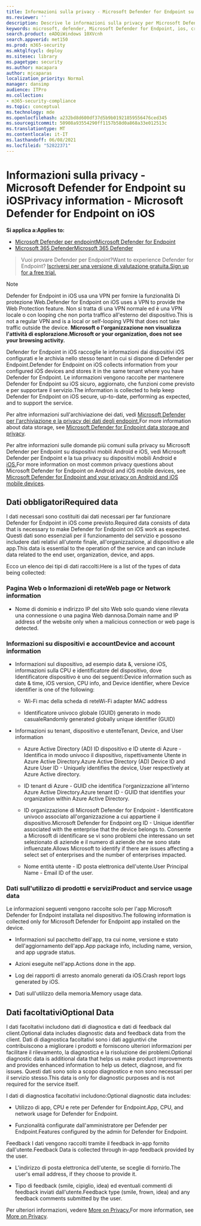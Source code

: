 ```yaml
---
title: Informazioni sulla privacy - Microsoft Defender for Endpoint su iOS
ms.reviewer: ''
description: Descrive le informazioni sulla privacy per Microsoft Defender for Endpoint su iOS
keywords: microsoft, defender, Microsoft Defender for Endpoint, ios, criteri, panoramica
search.product: eADQiWindows 10XVcnh
search.appverid: met150
ms.prod: m365-security
ms.mktglfcycl: deploy
ms.sitesec: library
ms.pagetype: security
ms.author: macapara
author: mjcaparas
localization_priority: Normal
manager: dansimp
audience: ITPro
ms.collection:
- m365-security-compliance
ms.topic: conceptual
ms.technology: mde
ms.openlocfilehash: a232bd8d600df37d5b9b01921859556476ced345
ms.sourcegitcommit: 50908a93554290ff1157b58d0a868a33e012513c
ms.translationtype: MT
ms.contentlocale: it-IT
ms.lasthandoff: 06/08/2021
ms.locfileid: "52822371"
---
```

# <a name="privacy-information---microsoft-defender-for-endpoint-on-ios"></a><span data-ttu-id="e061f-104">Informazioni sulla privacy - Microsoft Defender for Endpoint su iOS</span><span class="sxs-lookup"><span data-stu-id="e061f-104">Privacy information - Microsoft Defender for Endpoint on iOS</span></span>

<span data-ttu-id="e061f-105">**Si applica a:**</span><span class="sxs-lookup"><span data-stu-id="e061f-105">**Applies to:**</span></span>
- [<span data-ttu-id="e061f-106">Microsoft Defender per endpoint</span><span class="sxs-lookup"><span data-stu-id="e061f-106">Microsoft Defender for Endpoint</span></span>](https://go.microsoft.com/fwlink/p/?linkid=2154037)
- [<span data-ttu-id="e061f-107">Microsoft 365 Defender</span><span class="sxs-lookup"><span data-stu-id="e061f-107">Microsoft 365 Defender</span></span>](https://go.microsoft.com/fwlink/?linkid=2118804)

> <span data-ttu-id="e061f-108">Vuoi provare Defender per Endpoint?</span><span class="sxs-lookup"><span data-stu-id="e061f-108">Want to experience Defender for Endpoint?</span></span> [<span data-ttu-id="e061f-109">Iscriversi per una versione di valutazione gratuita.</span><span class="sxs-lookup"><span data-stu-id="e061f-109">Sign up for a free trial.</span></span>](https://www.microsoft.com/microsoft-365/windows/microsoft-defender-atp?ocid=docs-wdatp-investigateip-abovefoldlink)

> [!NOTE]
> <span data-ttu-id="e061f-110">Defender for Endpoint in iOS usa una VPN per fornire la funzionalità Di protezione Web.</span><span class="sxs-lookup"><span data-stu-id="e061f-110">Defender for Endpoint on iOS uses a VPN to provide the Web Protection feature.</span></span> <span data-ttu-id="e061f-111">Non si tratta di una VPN normale ed è una VPN locale o con looping che non porta traffico all'esterno del dispositivo.</span><span class="sxs-lookup"><span data-stu-id="e061f-111">This is not a regular VPN and is a local or self-looping VPN that does not take traffic outside the device.</span></span> <span data-ttu-id="e061f-112">**Microsoft o l'organizzazione non visualizza l'attività di esplorazione.**</span><span class="sxs-lookup"><span data-stu-id="e061f-112">**Microsoft or your organization, does not see your browsing activity.**</span></span>

<span data-ttu-id="e061f-113">Defender for Endpoint in iOS raccoglie le informazioni dai dispositivi iOS configurati e le archivia nello stesso tenant in cui si dispone di Defender per Endpoint.</span><span class="sxs-lookup"><span data-stu-id="e061f-113">Defender for Endpoint on iOS collects information from your configured iOS devices and stores it in the same tenant where you have Defender for Endpoint.</span></span> <span data-ttu-id="e061f-114">Le informazioni vengono raccolte per mantenere Defender for Endpoint su iOS sicuro, aggiornato, che funzioni come previsto e per supportare il servizio.</span><span class="sxs-lookup"><span data-stu-id="e061f-114">The information is collected to help keep Defender for Endpoint on iOS secure, up-to-date, performing as expected, and to support the service.</span></span>

<span data-ttu-id="e061f-115">Per altre informazioni sull'archiviazione dei dati, vedi [Microsoft Defender per l'archiviazione e la privacy dei dati degli endpoint.](data-storage-privacy.md)</span><span class="sxs-lookup"><span data-stu-id="e061f-115">For more information about data storage, see [Microsoft Defender for Endpoint data storage and privacy](data-storage-privacy.md).</span></span>


<span data-ttu-id="e061f-116">Per altre informazioni sulle domande più comuni sulla privacy su Microsoft Defender per Endpoint su dispositivi mobili Android e iOS, vedi Microsoft Defender per Endpoint e la tua privacy su dispositivi mobili Android e [iOS.](https://support.microsoft.com/topic/microsoft-defender-for-endpoint-and-your-privacy-on-android-and-ios-mobile-devices-4109bc54-8ec5-4433-9c33-d359b75ac22a)</span><span class="sxs-lookup"><span data-stu-id="e061f-116">For more information on most common privacy questions about Microsoft Defender for Endpoint on Android and iOS mobile devices, see [Microsoft Defender for Endpoint and your privacy on Android and iOS mobile devices](https://support.microsoft.com/topic/microsoft-defender-for-endpoint-and-your-privacy-on-android-and-ios-mobile-devices-4109bc54-8ec5-4433-9c33-d359b75ac22a).</span></span>

## <a name="required-data"></a><span data-ttu-id="e061f-117">Dati obbligatori</span><span class="sxs-lookup"><span data-stu-id="e061f-117">Required data</span></span> 

<span data-ttu-id="e061f-118">I dati necessari sono costituiti dai dati necessari per far funzionare Defender for Endpoint in iOS come previsto.</span><span class="sxs-lookup"><span data-stu-id="e061f-118">Required data consists of data that is necessary to make Defender for Endpoint on iOS work as expected.</span></span> <span data-ttu-id="e061f-119">Questi dati sono essenziali per il funzionamento del servizio e possono includere dati relativi all'utente finale, all'organizzazione, al dispositivo e alle app.</span><span class="sxs-lookup"><span data-stu-id="e061f-119">This data is essential to the operation of the service and can include data related to the end user, organization, device, and apps.</span></span> 

<span data-ttu-id="e061f-120">Ecco un elenco dei tipi di dati raccolti:</span><span class="sxs-lookup"><span data-stu-id="e061f-120">Here is a list of the types of data being collected:</span></span> 

### <a name="web-page-or-network-information"></a><span data-ttu-id="e061f-121">Pagina Web o Informazioni di rete</span><span class="sxs-lookup"><span data-stu-id="e061f-121">Web page or Network information</span></span> 

- <span data-ttu-id="e061f-122">Nome di dominio e indirizzo IP del sito Web solo quando viene rilevata una connessione o una pagina Web dannosa.</span><span class="sxs-lookup"><span data-stu-id="e061f-122">Domain name and IP address of the website only when a malicious connection or web page is detected.</span></span> 

### <a name="device-and-account-information"></a><span data-ttu-id="e061f-123">Informazioni su dispositivi e account</span><span class="sxs-lookup"><span data-stu-id="e061f-123">Device and account information</span></span> 

- <span data-ttu-id="e061f-124">Informazioni sul dispositivo, ad esempio data &, versione iOS, informazioni sulla CPU e identificatore del dispositivo, dove Identificatore dispositivo è uno dei seguenti:</span><span class="sxs-lookup"><span data-stu-id="e061f-124">Device information such as date & time, iOS version, CPU info, and Device identifier, where Device identifier is one of the following:</span></span> 

    - <span data-ttu-id="e061f-125">Wi-Fi mac della scheda di rete</span><span class="sxs-lookup"><span data-stu-id="e061f-125">Wi-Fi adapter MAC address</span></span> 

    - <span data-ttu-id="e061f-126">Identificatore univoco globale (GUID) generato in modo casuale</span><span class="sxs-lookup"><span data-stu-id="e061f-126">Randomly generated globally unique identifier (GUID)</span></span> 

- <span data-ttu-id="e061f-127">Informazioni su tenant, dispositivo e utente</span><span class="sxs-lookup"><span data-stu-id="e061f-127">Tenant, Device, and User information</span></span> 

    - <span data-ttu-id="e061f-128">Azure Active Directory (AD) ID dispositivo e ID utente di Azure - Identifica in modo univoco il dispositivo, rispettivamente Utente in Azure Active Directory.</span><span class="sxs-lookup"><span data-stu-id="e061f-128">Azure Active Directory (AD) Device ID and Azure User ID - Uniquely identifies the device, User respectively at Azure Active directory.</span></span> 

    - <span data-ttu-id="e061f-129">ID tenant di Azure - GUID che identifica l'organizzazione all'interno Azure Active Directory.</span><span class="sxs-lookup"><span data-stu-id="e061f-129">Azure tenant ID - GUID that identifies your organization within Azure Active Directory.</span></span> 

    - <span data-ttu-id="e061f-130">ID organizzazione di Microsoft Defender for Endpoint - Identificatore univoco associato all'organizzazione a cui appartiene il dispositivo.</span><span class="sxs-lookup"><span data-stu-id="e061f-130">Microsoft Defender for Endpoint org ID - Unique identifier associated with the enterprise that the device belongs to.</span></span> <span data-ttu-id="e061f-131">Consente a Microsoft di identificare se vi sono problemi che interessano un set selezionato di aziende e il numero di aziende che ne sono state influenzate.</span><span class="sxs-lookup"><span data-stu-id="e061f-131">Allows Microsoft to identify if there are issues affecting a select set of enterprises and the number of enterprises impacted.</span></span> 

    - <span data-ttu-id="e061f-132">Nome entità utente - ID posta elettronica dell'utente.</span><span class="sxs-lookup"><span data-stu-id="e061f-132">User Principal Name - Email ID of the user.</span></span> 

### <a name="product-and-service-usage-data"></a><span data-ttu-id="e061f-133">Dati sull'utilizzo di prodotti e servizi</span><span class="sxs-lookup"><span data-stu-id="e061f-133">Product and service usage data</span></span> 

<span data-ttu-id="e061f-134">Le informazioni seguenti vengono raccolte solo per l'app Microsoft Defender for Endpoint installata nel dispositivo.</span><span class="sxs-lookup"><span data-stu-id="e061f-134">The following information is collected only for Microsoft Defender for Endpoint app installed on the device.</span></span> 

- <span data-ttu-id="e061f-135">Informazioni sul pacchetto dell'app, tra cui nome, versione e stato dell'aggiornamento dell'app.</span><span class="sxs-lookup"><span data-stu-id="e061f-135">App package info, including name, version, and app upgrade status.</span></span> 

- <span data-ttu-id="e061f-136">Azioni eseguite nell'app.</span><span class="sxs-lookup"><span data-stu-id="e061f-136">Actions done in the app.</span></span> 

- <span data-ttu-id="e061f-137">Log dei rapporti di arresto anomalo generati da iOS.</span><span class="sxs-lookup"><span data-stu-id="e061f-137">Crash report logs generated by iOS.</span></span> 

- <span data-ttu-id="e061f-138">Dati sull'utilizzo della memoria.</span><span class="sxs-lookup"><span data-stu-id="e061f-138">Memory usage data.</span></span> 

## <a name="optional-data"></a><span data-ttu-id="e061f-139">Dati facoltativi</span><span class="sxs-lookup"><span data-stu-id="e061f-139">Optional Data</span></span> 

<span data-ttu-id="e061f-140">I dati facoltativi includono dati di diagnostica e dati di feedback dal client.</span><span class="sxs-lookup"><span data-stu-id="e061f-140">Optional data includes diagnostic data and feedback data from the client.</span></span> <span data-ttu-id="e061f-141">Dati di diagnostica facoltativi sono i dati aggiuntivi che contribuiscono a migliorare i prodotti e forniscono ulteriori informazioni per facilitare il rilevamento, la diagnostica e la risoluzione dei problemi.</span><span class="sxs-lookup"><span data-stu-id="e061f-141">Optional diagnostic data is additional data that helps us make product improvements and provides enhanced information to help us detect, diagnose, and fix issues.</span></span> <span data-ttu-id="e061f-142">Questi dati sono solo a scopo diagnostico e non sono necessari per il servizio stesso.</span><span class="sxs-lookup"><span data-stu-id="e061f-142">This data is only for diagnostic purposes and is not required for the service itself.</span></span> 

<span data-ttu-id="e061f-143">I dati di diagnostica facoltativi includono:</span><span class="sxs-lookup"><span data-stu-id="e061f-143">Optional diagnostic data includes:</span></span> 

- <span data-ttu-id="e061f-144">Utilizzo di app, CPU e rete per Defender for Endpoint.</span><span class="sxs-lookup"><span data-stu-id="e061f-144">App, CPU, and network usage for Defender for Endpoint.</span></span> 

- <span data-ttu-id="e061f-145">Funzionalità configurate dall'amministratore per Defender per Endpoint.</span><span class="sxs-lookup"><span data-stu-id="e061f-145">Features configured by the admin for Defender for Endpoint.</span></span> 

<span data-ttu-id="e061f-146">Feedback I dati vengono raccolti tramite il feedback in-app fornito dall'utente.</span><span class="sxs-lookup"><span data-stu-id="e061f-146">Feedback Data is collected through in-app feedback provided by the user.</span></span> 

- <span data-ttu-id="e061f-147">L'indirizzo di posta elettronica dell'utente, se sceglie di fornirlo.</span><span class="sxs-lookup"><span data-stu-id="e061f-147">The user's email address, if they choose to provide it.</span></span>

- <span data-ttu-id="e061f-148">Tipo di feedback (smile, cipiglio, idea) ed eventuali commenti di feedback inviati dall'utente.</span><span class="sxs-lookup"><span data-stu-id="e061f-148">Feedback type (smile, frown, idea) and any feedback comments submitted by the user.</span></span> 

<span data-ttu-id="e061f-149">Per ulteriori informazioni, vedere [More on Privacy.](https://aka.ms/mdatpiosprivacystatement)</span><span class="sxs-lookup"><span data-stu-id="e061f-149">For more information, see [More on Privacy](https://aka.ms/mdatpiosprivacystatement).</span></span>


